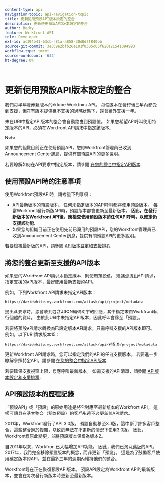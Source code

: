 ```yaml
---
content-type: api
navigation-topic: api-navigation-topic
title: 更新使用預設API版本設定的整合
description: 更新使用預設API版本設定的整合
author: Becky
feature: Workfront API
role: Developer
exl-id: ac394b41-63cb-481a-a858-30d8d7f840bb
source-git-commit: 3e339e2bfb26e101f0305c05f620a21541394993
workflow-type: tm+mt
source-wordcount: '632'
ht-degree: 0%

---
```


# 更新使用預設API版本設定的整合

我們每半年發佈新版本的Adobe Workfront API。 每個版本在發行後三年內都受到支援，但在有版本提供但不支援的過時狀態下，還會額外支援一年。

未在URI中指定API版本的整合會自動路由到預設值。 如果您希望API呼叫使用特定版本的API，必須在Workfront API請求中指定該版本。

>[!NOTE]
>
>如果您的組織目前正在使用預設API，您的Workfront管理員已收到Announcement Center訊息，提供有關預設API的更多說明。

若要瞭解如何在API要求中指定版本，請參閱 [在您的整合中指定API版本](../../wf-api/api/specify-api-version-integrations.md).

## 使用預設API時的注意事項

使用Workfront預設API時，請考量下列事項：

* API最新版本的預設版本。 任何未指定版本的API呼叫都將使用預設版本。 每當Workfront發行新版API時，預設版本都會更新至最新版本。 **因此，在發行新版本的Workfront API後，應檢查使用預設版本的任何API呼叫，以確定仍支援該功能**.
* 如果您的組織目前正在使用先前已棄用的預設API，您的Workfront管理員已收到Announcement Center訊息，提供有關預設API的更多說明。

若要檢視最新版的API，請參閱 [API版本設定和支援排程](../../wf-api/api/api-version-support-schedule.md).

## 將您的整合更新至支援的API版本

如果您的Workfront API請求未指定版本，則使用預設值。 建議您提出API請求，指定支援的API版本，最好使用最新支援的API。

例如，下列Workfront API請求未指定API版本：

`https://davidwhite.my.workfront.com/attask/api/project/metadata`

提出此要求時，您會收到包含JSON編碼文字的回應，其中指定來自Workfront執行個體的資料。 由於此URI中未指定API版本，因此呼叫會移至「預設」。

若要將預設API請求轉換為已設定版本API請求，只需呼叫支援的API版本即可。 例如，以下URI請求版本15：

`https://davidwhite.my.workfront.com/attask/api/`**v15.0**`/project/metadata`

更新Workfront API請求時，您可以指定我們的API的任何支援版本。 若要進一步瞭解參照特定API，請參閱 [在您的整合中指定API版本](../../wf-api/api/specify-api-version-integrations.md).

若要確保支援視窗上限，您應呼叫最新版本。 如需支援的API清單，請參閱 [API版本設定和支援排程](../../wf-api/api/api-version-support-schedule.md).

## API預設版本的歷程記錄

「預設API」或「預設」的原始用途是將它對應至最新版本的Workfront API。 這樣可讓具有基本整合（稱為預設）的客戶永遠不必更新其API請求。

2011年，Workfront發行了API 3.0版。 預設自動移至3.0版，這中斷了許多客戶整合，這些整合過於複雜，以致於無法在不更新的情況下使用3.0版。 因此，Workfront復原此變更，並將預設版本保留為版本2。

自2011年以來，Workfront已大幅增加API功能。 因此，我們已淘汰舊版的API。 2017年，我們完全移除預設版本的概念，而非更新「預設」。 這是為了鼓勵客戶使用穩定版本的API，並在最多三年的週期內維持他們的整合。

Workfront現在正在恢復預設API版本。 預設API設定為Workfront API的最新版本，並會在每次發行新版本時更新至最新版本。

